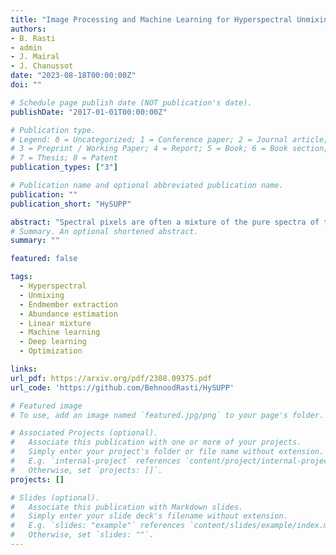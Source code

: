 ```yaml
---
title: "Image Processing and Machine Learning for Hyperspectral Unmixing: An Overview and the HySUPP Python Package"
authors:
- B. Rasti
- admin
- J. Mairal
- J. Chanussot
date: "2023-08-18T00:00:00Z"
doi: ""

# Schedule page publish date (NOT publication's date).
publishDate: "2017-01-01T00:00:00Z"

# Publication type.
# Legend: 0 = Uncategorized; 1 = Conference paper; 2 = Journal article;
# 3 = Preprint / Working Paper; 4 = Report; 5 = Book; 6 = Book section;
# 7 = Thesis; 8 = Patent
publication_types: ["3"]

# Publication name and optional abbreviated publication name.
publication: ""
publication_short: "HySUPP"

abstract: "Spectral pixels are often a mixture of the pure spectra of the materials, called endmembers, due to the low spatial resolution of hyperspectral sensors, double scattering, and intimate mixtures of materials in the scenes. Unmixing estimates the fractional abundances of the endmembers within the pixel. Depending on the prior knowledge of endmembers, linear unmixing can be divided into three main groups: supervised, semi-supervised, and unsupervised (blind) linear unmixing. Advances in Image processing and machine learning substantially affected unmixing. This paper provides an overview of advanced and conventional unmixing approaches. Additionally, we draw a critical comparison between advanced and conventional techniques from the three categories. We compare the performance of the unmixing techniques on three simulated and two real datasets. The experimental results reveal the advantages of different unmixing categories for different unmixing scenarios. Moreover, we provide an open-source Python-based package available at https://github.com/BehnoodRasti/HySUPP to reproduce the results."
# Summary. An optional shortened abstract.
summary: "" 

featured: false

tags:
  - Hyperspectral
  - Unmixing
  - Endmember extraction
  - Abundance estimation
  - Linear mixture
  - Machine learning
  - Deep learning
  - Optimization

links:
url_pdf: https://arxiv.org/pdf/2308.09375.pdf
url_code: 'https://github.com/BehnoodRasti/HySUPP'

# Featured image
# To use, add an image named `featured.jpg/png` to your page's folder. 

# Associated Projects (optional).
#   Associate this publication with one or more of your projects.
#   Simply enter your project's folder or file name without extension.
#   E.g. `internal-project` references `content/project/internal-project/index.md`.
#   Otherwise, set `projects: []`.
projects: []

# Slides (optional).
#   Associate this publication with Markdown slides.
#   Simply enter your slide deck's filename without extension.
#   E.g. `slides: "example"` references `content/slides/example/index.md`.
#   Otherwise, set `slides: ""`.
---
```

